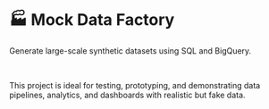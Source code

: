 # 🏭 Mock Data Factory

Generate large-scale synthetic datasets using SQL and BigQuery.  

<br>

This project is ideal for testing, prototyping, and demonstrating data pipelines, analytics, and dashboards with realistic but fake data.